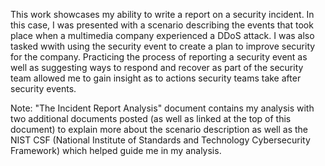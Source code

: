 This work showcases my ability to write a report on a security incident. In this case, I was presented with a scenario describing the events that took place when a multimedia company experienced a DDoS attack. I was also tasked wwith using the security event to create a plan to improve security for the company. Practicing the process of reporting a security event as well as suggesting ways to respond and recover as part of the security team allowed me to gain insight as to actions security teams take after security events.


Note: "The Incident Report Analysis" document contains my analysis with two additional documents posted (as well as linked at the top of this document) to explain more about the scenario description as well as the NIST CSF (National Institute of Standards and Technology Cybersecurity Framework) which helped guide me in my analysis. 
 
